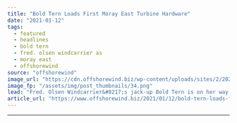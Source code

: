 ```yaml
---
title: "Bold Tern Loads First Moray East Turbine Hardware"
date: "2021-01-12"
tags: 
  - featured
  - headlines
  - bold tern
  - fred. olsen windcarrier as
  - moray east
  - offshorewind
source: "offshorewind"
image_url: "https://cdn.offshorewind.biz/wp-content/uploads/sites/2/2021/01/12152005/Bold-Tern-Loads-First-Moray-East-Turbine-Hardware.png"
image_fp: "/assets/img/post_thumbnails/34.png"
lead: "Fred. Olsen Windcarrier&#8217;s jack-up Bold Tern is on her way to install the first"
article_url: "https://www.offshorewind.biz/2021/01/12/bold-tern-loads-first-moray-east-turbine-hardware/"
---
```


---
